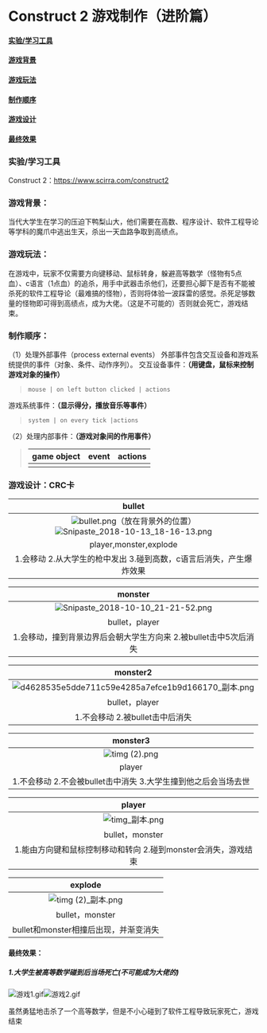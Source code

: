 
# Construct 2 游戏制作（进阶篇）



#### <a href="#实验/学习工具">实验/学习工具</a>

#### <a href="#游戏背景">游戏背景</a>

#### <a href="#游戏玩法">游戏玩法</a>

#### <a href="#制作顺序">制作顺序</a>

#### <a href="#游戏设计">游戏设计</a>

#### <a href="#最终效果">最终效果</a>



### 实验/学习工具

Construct 2：https://www.scirra.com/construct2



### 游戏背景：

当代大学生在学习的压迫下鸭梨山大，他们需要在高数、程序设计、软件工程导论等学科的魔爪中逃出生天，杀出一天血路争取到高绩点。

### 游戏玩法：

在游戏中，玩家不仅需要方向键移动、鼠标转身，躲避高等数学（怪物有5点血）、c语言（1点血）的追杀，用手中武器击杀他们，还要担心脚下是否有不能被杀死的软件工程导论（最难搞的怪物），否则将体验一波踩雷的感觉。杀死足够数量的怪物即可得到高绩点，成为大佬。（这是不可能的）否则就会死亡，游戏结束。

### 制作顺序：

（1）处理外部事件（process external events）
外部事件包含交互设备和游戏系统提供的事件（对象、条件、动作序列）。
交互设备事件：**（用键盘，鼠标来控制游戏对象的操作）**

> ```
> mouse | on left button clicked | actions
> ```

游戏系统事件：**（显示得分，播放音乐等事件）**

> ```
> system | on every tick |actions
> ```

（2）处理内部事件：**（游戏对象间的作用事件）**

> | game object | event | actions |
> | ----------- | ----- | ------- |
> |             |       |         |

### 游戏设计：CRC卡

|                            bullet                            |
| :----------------------------------------------------------: |
| ![bullet.png](https://github.com/beilineili/huangjzmhomework/blob/gh-pages/images/bullet.png?raw=true)（放在背景外的位置）![Snipaste_2018-10-13_18-16-13.png](https://github.com/beilineili/huangjzmhomework/blob/gh-pages/images/Snipaste_2018-10-13_18-16-13.png?raw=true) |
|                    player,monster,explode                    |
| 1.会移动 2.从大学生的枪中发出 3.碰到高数，c语言后消失，产生爆炸效果 |



|                           monster                            |
| :----------------------------------------------------------: |
| ![Snipaste_2018-10-10_21-21-52.png](https://github.com/beilineili/huangjzmhomework/blob/gh-pages/images/Snipaste_2018-10-10_21-21-52.png?raw=true) |
|                        bullet，player                        |
| 1.会移动，撞到背景边界后会朝大学生方向来 2.被bullet击中5次后消失 |



|                           monster2                           |
| :----------------------------------------------------------: |
| ![d4628535e5dde711c59e4285a7efce1b9d166170_副本.png](https://github.com/beilineili/huangjzmhomework/blob/gh-pages/images/d4628535e5dde711c59e4285a7efce1b9d166170_%E5%89%AF%E6%9C%AC.png?raw=true) |
|                        bullet，player                        |
|               1.不会移动 2.被bullet击中后消失                |



|                           monster3                           |
| :----------------------------------------------------------: |
| ![timg (2).png](https://github.com/beilineili/huangjzmhomework/blob/gh-pages/images/timg%20(2).png?raw=true) |
|                            player                            |
| 1.不会移动 2.不会被bullet击中消失 3.大学生撞到他之后会当场去世 |



|                            player                            |
| :----------------------------------------------------------: |
| ![timg_副本.png](https://github.com/beilineili/huangjzmhomework/blob/gh-pages/images/timg_%E5%89%AF%E6%9C%AC.png?raw=true) |
|                       bullet，monster                        |
| 1.能由方向键和鼠标控制移动和转向 2.碰到monster会消失，游戏结束 |

|                           explode                            |
| :----------------------------------------------------------: |
| ![timg (2)_副本.png](https://github.com/beilineili/huangjzmhomework/blob/gh-pages/images/timg%20(2)_%E5%89%AF%E6%9C%AC.png?raw=true) |
|                       bullet，monster                        |
|            bullet和monster相撞后出现，并渐变消失             |



#### 最终效果：

##### 1.大学生被高等数学碰到后当场死亡(不可能成为大佬的)

![游戏1.gif](https://github.com/beilineili/huangjzmhomework/blob/gh-pages/images/%E6%B8%B8%E6%88%8F1.gif?raw=true)![游戏2.gif](https://github.com/beilineili/huangjzmhomework/blob/gh-pages/images/%E6%B8%B8%E6%88%8F2.gif?raw=true)



虽然勇猛地击杀了一个高等数学，但是不小心碰到了软件工程导致玩家死亡，游戏结束

